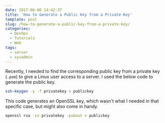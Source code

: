 ```yaml
---
date: 2017-06-06 14:42:37
title: 'How to Generate a Public Key from a Private Key'
template: post
slug: /how-to-generate-a-public-key-from-a-private-key/
categories:
  - DevOps
  - Tutorials
  - Web
tags:
  - server
  - sysadmin
---
```


Recently, I needed to find the corresponding public key from a private key (`.pem`) to give a Linux user access to a server. I used the below code to generate the public key.

```bash
ssh-keygen -y -f privatekey > publickey
```

This code generates an OpenSSL key, which wasn't what I needed in that specific case, but might also come in handy.

```bash
openssl rsa -in privatekey -pubout > publickey
```
